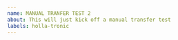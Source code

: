 ```yaml
---
name: MANUAL TRANFER TEST 2
about: This will just kick off a manual transfer test
labels: holla-tronic
---
```

